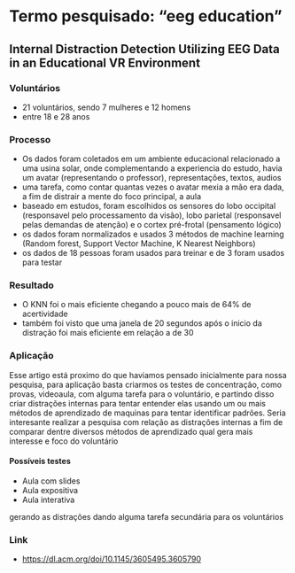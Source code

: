# Termo pesquisado: “eeg education”
## Internal Distraction Detection Utilizing EEG Data in an Educational VR Environment

### Voluntários
- 21 voluntários, sendo 7 mulheres e 12 homens
- entre 18 e 28 anos

### Processo
- Os dados foram coletados em um ambiente educacional relacionado a uma usina solar, onde complementando a experiencia do estudo, havia um avatar (representando o professor), representações, textos, audios
- uma tarefa, como contar quantas vezes o avatar mexia a mão era dada, a fim de distrair a mente do foco principal, a aula
- baseado em estudos, foram escolhidos os sensores  do lobo occipital (responsavel pelo processamento da visão), lobo parietal (responsavel pelas demandas de atenção) e o cortex pré-frotal (pensamento lógico)
- os dados foram normalizados e usados 3 métodos de machine learning (Random forest, Support Vector Machine, K Nearest Neighbors)
- os dados de 18 pessoas foram usados para treinar e de 3 foram usados para testar

### Resultado
- O KNN foi o mais eficiente chegando a pouco mais de 64% de acertividade
- também foi visto que uma janela de 20 segundos após o inicio da distração foi mais eficiente em relação a de 30

### Aplicação
Esse artigo está proximo do que haviamos pensado inicialmente para nossa pesquisa, para aplicação basta criarmos os testes de concentração, como provas, videoaula, com alguma tarefa para o voluntário, e partindo disso criar distrações internas para tentar entender elas usando um ou mais métodos de aprendizado de maquinas para tentar identificar padrões.
Seria interesante realizar a pesquisa com relação as distrações internas a fim de comparar dentre diversos métodos de aprendizado qual gera mais interesse e foco do voluntário

#### Possíveis testes
* Aula com slides
* Aula expositiva
* Aula interativa

gerando as distrações dando alguma tarefa secundária para os voluntários

### Link
- https://dl.acm.org/doi/10.1145/3605495.3605790
